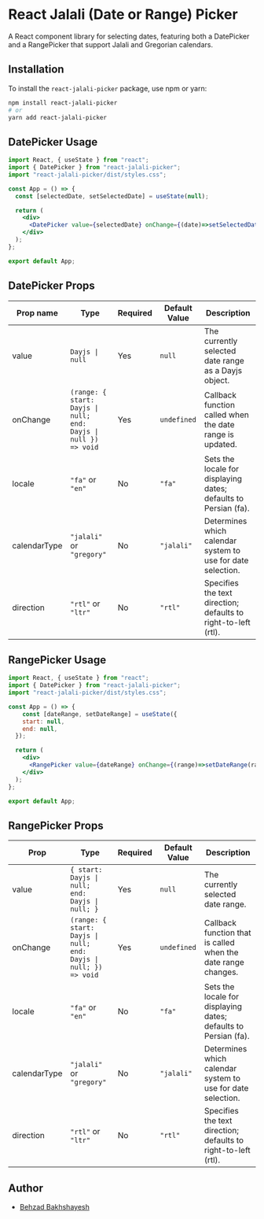 # React Jalali (Date or Range) Picker

A React component library for selecting dates, featuring both a DatePicker and a RangePicker that support Jalali and Gregorian calendars.

## Installation

To install the `react-jalali-picker` package, use npm or yarn:

```bash
npm install react-jalali-picker
# or
yarn add react-jalali-picker
```

## DatePicker Usage

```jsx
import React, { useState } from "react";
import { DatePicker } from "react-jalali-picker";
import "react-jalali-picker/dist/styles.css";

const App = () => {
  const [selectedDate, setSelectedDate] = useState(null);

  return (
    <div>
      <DatePicker value={selectedDate} onChange={(date)=>setSelectedDate(date)} />
    </div>
  );
};

export default App;
```

## DatePicker Props

| Prop name    | Type                                                            | Required | Default Value | Description                                                     |
| ------------ | --------------------------------------------------------------- | -------- | ------------- | --------------------------------------------------------------- |
| value        | `Dayjs \| null`                                                 | Yes      | `null`        | The currently selected date range as a Dayjs object.            |
| onChange     | `(range: { start: Dayjs \| null; end: Dayjs \| null }) => void` | Yes      | `undefined`   | Callback function called when the date range is updated.        |
| locale       | `"fa"`  or `"en"`                                               | No       | `"fa"`        | Sets the locale for displaying dates; defaults to Persian (fa). |
| calendarType | `"jalali"` or  `"gregory"`                                      | No       | `"jalali"`    | Determines which calendar system to use for date selection.     |
| direction    | `"rtl"`  or `"ltr"`                                             | No       | `"rtl"`       | Specifies the text direction; defaults to right-to-left (rtl).  |


## RangePicker Usage

```jsx
import React, { useState } from "react";
import { DatePicker } from "react-jalali-picker";
import "react-jalali-picker/dist/styles.css";

const App = () => {
    const [dateRange, setDateRange] = useState({
    start: null,
    end: null,
  });

  return (
    <div>
      <RangePicker value={dateRange} onChange={(range)=>setDateRange(range)} />
    </div>
  );
};

export default App;
```

## RangePicker Props

| Prop         | Type                                                             | Required | Default Value | Description                                                     |
| ------------ | ---------------------------------------------------------------- | -------- | ------------- | --------------------------------------------------------------- |
| value        | `{ start: Dayjs \| null; end: Dayjs \| null; }`                  | Yes      | `null`        | The currently selected date range.                              |
| onChange     | `(range: { start: Dayjs \| null; end: Dayjs \| null; }) => void` | Yes      | `undefined`   | Callback function that is called when the date range changes.   |
| locale       | `"fa"`  or `"en"`                                                | No       | `"fa"`        | Sets the locale for displaying dates; defaults to Persian (fa). |
| calendarType | `"jalali"` or  `"gregory"`                                       | No       | `"jalali"`    | Determines which calendar system to use for date selection.     |
| direction    | `"rtl"`  or `"ltr"`                                              | No       | `"rtl"`       | Specifies the text direction; defaults to right-to-left (rtl).  |


## Author

- [Behzad Bakhshayesh](https://github.com/behzadbakhshayesh)